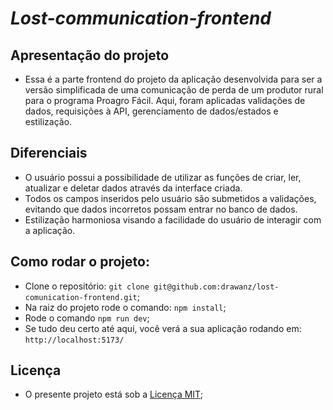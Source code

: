 # _Lost-communication-frontend_

## Apresentação do projeto

- Essa é a parte frontend do projeto da aplicação desenvolvida para ser a versão simplificada de uma comunicação de perda de um produtor rural para o 
programa Proagro Fácil. Aqui, foram aplicadas validações de dados, requisições à API, gerenciamento de dados/estados e estilização.

## Diferenciais

- O usuário possui a possibilidade de utilizar as funções de criar, ler, atualizar e deletar dados através da interface criada.
- Todos os campos inseridos pelo usuário são submetidos a validações, evitando que dados incorretos possam entrar no banco de dados.
- Estilização harmoniosa visando a facilidade do usuário de interagir com a aplicação.

## Como rodar o projeto:

- Clone o repositório: `git clone git@github.com:drawanz/lost-comunication-frontend.git`;
- Na raiz do projeto rode o comando: `npm install`;
- Rode o comando `npm run dev`;
- Se tudo deu certo até aqui, você verá a sua aplicação rodando em: `http://localhost:5173/`

## Licença

- O presente projeto está sob a [Licença MIT](./LICENSE);
